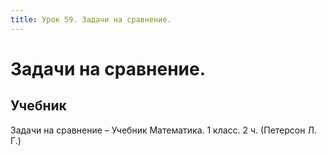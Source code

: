 ```yaml
---
title: Урок 59. Задачи на сравнение.
---
```


# Задачи на сравнение.

## Учебник

Задачи на сравнение – Учебник Математика. 1 класс. 2 ч. (Петерсон Л. Г.)
